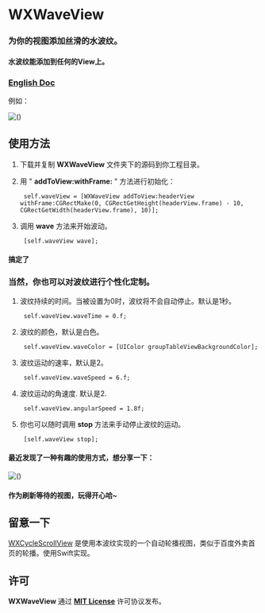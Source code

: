 # WXWaveView

### 为你的视图添加丝滑的水波纹。

#### 水波纹能添加到任何的View上。

### [English Doc](https://github.com/WelkinXie/WXWaveView/blob/master/README.md)

例如：

![()](http://7xneqd.com1.z0.glb.clouddn.com/wave.gif)

## 使用方法
1. 下载并复制 **WXWaveView** 文件夹下的源码到你工程目录。
2. 用 " **addToView:withFrame:** " 方法进行初始化：
		
		self.waveView = [WXWaveView addToView:headerView withFrame:CGRectMake(0, CGRectGetHeight(headerView.frame) - 10, CGRectGetWidth(headerView.frame), 10)];
		
4. 调用 **wave** 方法来开始波动。

		[self.waveView wave];

#### 搞定了

### 当然，你也可以对波纹进行个性化定制。
1. 波纹持续的时间。当被设置为0时，波纹将不会自动停止。默认是1秒。

	    self.waveView.waveTime = 0.f;  
	    
2. 波纹的颜色，默认是白色。
	    
	    self.waveView.waveColor = [UIColor groupTableViewBackgroundColor];
	   	
3. 波纹运动的速率，默认是2。

	    self.waveView.waveSpeed = 6.f;
	    
4. 波纹运动的角速度. 默认是2.

		self.waveView.angularSpeed = 1.8f;
	    
5. 你也可以随时调用 **stop** 方法来手动停止波纹的运动。

		[self.waveView stop];
		
#### 最近发现了一种有趣的使用方式，想分享一下：

![()](http://7xneqd.com1.z0.glb.clouddn.com/wave-new5.gif)

#### 作为刷新等待的视图，玩得开心哈~
	    
## 留意一下
[WXCycleScrollView](https://github.com/WelkinXie/WXCycleScrollView) 是使用本波纹实现的一个自动轮播视图，类似于百度外卖首页的轮播。使用Swift实现。

## 许可
**WXWaveView** 通过 [**MIT License**](https://github.com/WelkinXie/WXWaveView/blob/master/LICENSE) 许可协议发布。